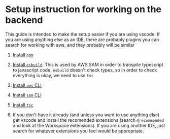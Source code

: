# Setup instruction for working on the backend

This guide is intended to make the setup easier if you are using vscode. If you are using anything else as an IDE, there are probably plugins you can search for working with aws, and they probably will be similar

1. [Install `npm`](https://docs.npmjs.com/downloading-and-installing-node-js-and-npm)

2. [Install `esbuild`](https://esbuild.github.io/getting-started/#install-esbuild): This is used by AWS SAM in order to transpile typescript to javascript code. `esbuild` doesn't check types, so in order to check everything is okay, we need to use `tsc`

3. [Install `aws` CLI](https://docs.aws.amazon.com/cli/latest/userguide/getting-started-install.html)

4. [Install `sam` CLI](https://docs.aws.amazon.com/serverless-application-model/latest/developerguide/install-sam-cli.html)

5. [Install `tsc`](https://www.typescriptlang.org/id/download)

6. If you don't have it already (and unless you want to use anything else) get vscode and install the recomended extensions (search `@recommended` and look at the Workspace extensions). If you are using another IDE, just search for whatever extensions you feel would be appropriate.

